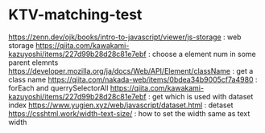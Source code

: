 # KTV-matching-test
https://zenn.dev/ojk/books/intro-to-javascript/viewer/js-storage : web storage 
https://qiita.com/kawakami-kazuyoshi/items/227d99b28d28c81e7ebf : choose a element num in some parent elemnts
https://developer.mozilla.org/ja/docs/Web/API/Element/className : get a class name
https://qiita.com/nakada-web/items/0bdea34b9005cf7a4980 : forEach and querrySelectorAll
https://qiita.com/kawakami-kazuyoshi/items/227d99b28d28c81e7ebf : get which is used with dataset index
https://www.yugien.xyz/web/javascript/dataset.html : detaset
https://csshtml.work/width-text-size/ : how to set the width same as text width
